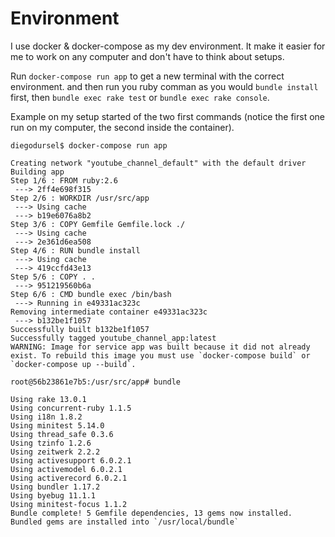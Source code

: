 # Environment

I use docker & docker-compose as my dev environment. 
It make it easier for me to work on any computer and don't have to think about setups.



Run `docker-compose run app` to get a new terminal with the correct environment.
and then run you ruby comman as you would `bundle install` first, then `bundle exec rake test` or `bundle exec rake console`.

Example on my setup started of the two first commands (notice the first one run on my computer, the second inside the container).
```
diegodursel$ docker-compose run app

Creating network "youtube_channel_default" with the default driver
Building app
Step 1/6 : FROM ruby:2.6
 ---> 2ff4e698f315
Step 2/6 : WORKDIR /usr/src/app
 ---> Using cache
 ---> b19e6076a8b2
Step 3/6 : COPY Gemfile Gemfile.lock ./
 ---> Using cache
 ---> 2e361d6ea508
Step 4/6 : RUN bundle install
 ---> Using cache
 ---> 419ccfd43e13
Step 5/6 : COPY . .
 ---> 951219560b6a
Step 6/6 : CMD bundle exec /bin/bash
 ---> Running in e49331ac323c
Removing intermediate container e49331ac323c
 ---> b132be1f1057
Successfully built b132be1f1057
Successfully tagged youtube_channel_app:latest
WARNING: Image for service app was built because it did not already exist. To rebuild this image you must use `docker-compose build` or `docker-compose up --build`.

root@56b23861e7b5:/usr/src/app# bundle

Using rake 13.0.1
Using concurrent-ruby 1.1.5
Using i18n 1.8.2
Using minitest 5.14.0
Using thread_safe 0.3.6
Using tzinfo 1.2.6
Using zeitwerk 2.2.2
Using activesupport 6.0.2.1
Using activemodel 6.0.2.1
Using activerecord 6.0.2.1
Using bundler 1.17.2
Using byebug 11.1.1
Using minitest-focus 1.1.2
Bundle complete! 5 Gemfile dependencies, 13 gems now installed.
Bundled gems are installed into `/usr/local/bundle`
```

